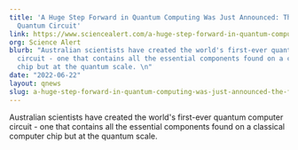 ```yaml
---
title: 'A Huge Step Forward in Quantum Computing Was Just Announced: The First-Ever
  Quantum Circuit'
link: https://www.sciencealert.com/a-huge-step-forward-in-quantum-computing-was-just-announced-the-first-ever-quantum-circuit
org: Science Alert
blurb: "Australian scientists have created the world's first-ever quantum computer
  circuit - one that contains all the essential components found on a classical computer
  chip but at the quantum scale. \n"
date: "2022-06-22"
layout: qnews
slug: a-huge-step-forward-in-quantum-computing-was-just-announced-the-first-ever-quantum-circuit
---
```


Australian scientists have created the world's first-ever quantum computer circuit - one that contains all the essential components found on a classical computer chip but at the quantum scale. 
